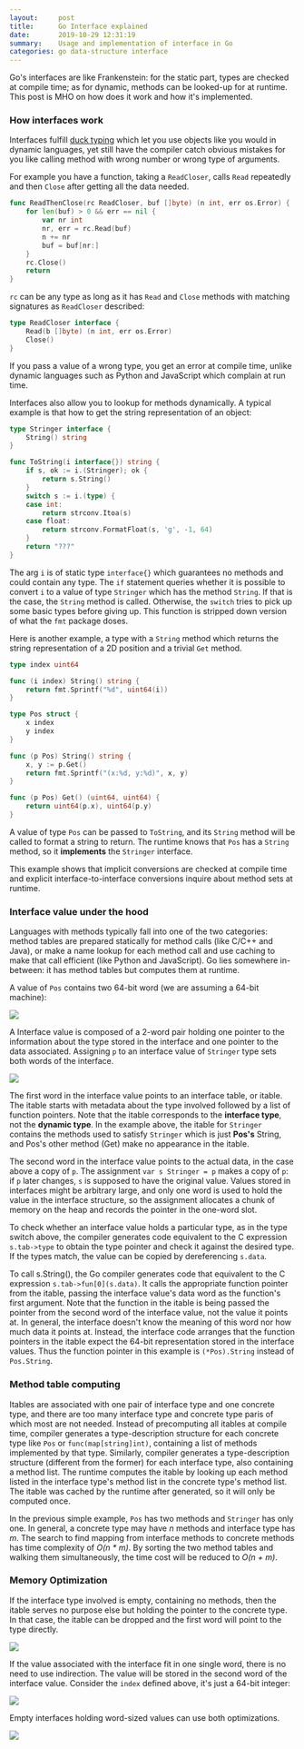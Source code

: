 ```yaml
---
layout:     post
title:      Go Interface explained
date:       2019-10-29 12:31:19
summary:    Usage and implementation of interface in Go
categories: go data-structure interface
---
```

Go's interfaces are like Frankenstein: for the static part, types are checked at compile time; as for dynamic, methods can be looked-up for at runtime. This post is MHO on how does it work and how it's implemented.


### How interfaces work

Interfaces fulfill [duck typing](https://en.wikipedia.org/wiki/Duck_typing) which let you use objects like you would in dynamic languages, yet still have the compiler catch obvious mistakes for you like calling method with wrong number or wrong type of arguments.

For example you have a function, taking a `ReadCloser`, calls `Read` repeatedly and then `Close` after getting all the data needed.
```go
func ReadThenClose(rc ReadCloser, buf []byte) (n int, err os.Error) {
    for len(buf) > 0 && err == nil {
        var nr int
        nr, err = rc.Read(buf)
        n += nr
        buf = buf[nr:]
    }
    rc.Close()
    return
}
```
`rc` can be any type as long as it has `Read` and `Close` methods with matching signatures as `ReadCloser` described:
```go
type ReadCloser interface {
    Read(b []byte) (n int, err os.Error)
    Close()
}
```
If you pass a value of a wrong type, you get an error at compile time, unlike dynamic languages such as Python and JavaScript which complain at run time.

Interfaces also allow you to lookup for methods dynamically. A typical example is that how to get the string representation of an object:
```go
type Stringer interface {
    String() string
}

func ToString(i interface{}) string {
    if s, ok := i.(Stringer); ok {
        return s.String()
    }
    switch s := i.(type) {
    case int:
        return strconv.Itoa(s)
    case float:
        return strconv.FormatFloat(s, 'g', -1, 64)
    }
    return "???"
}
```
The arg `i` is of static type `interface{}` which guarantees no methods and could contain any type. The `if` statement queries whether it is possible to convert `i` to a value of type `Stringer` which has the method `String`.
If that is the case, the `String` method is called. Otherwise, the `switch` tries to pick up some basic types before giving up. This function is stripped down version of what the `fmt` package doses.

Here is another example, a type with a `String` method which returns the string representation of a 2D position and a trivial `Get` method.
```go
type index uint64

func (i index) String() string {
    return fmt.Sprintf("%d", uint64(i))
}

type Pos struct {
    x index
    y index
}

func (p Pos) String() string {
    x, y := p.Get()
    return fmt.Sprintf("(x:%d, y:%d)", x, y)
}

func (p Pos) Get() (uint64, uint64) {
    return uint64(p.x), uint64(p.y)
}
```
A value of type `Pos` can be passed to `ToString`, and its `String` method will be called to format a string to return. The runtime knows that `Pos` has a `String` method, so it **implements** the `Stringer` interface.

This example shows that implicit conversions are checked at compile time and explicit interface-to-interface conversions inquire about method sets at runtime.


### Interface value under the hood

Languages with methods typically fall into one of the two categories: method tables are prepared statically for method calls (like C/C++ and Java), or make a name lookup for each method call and use caching to make that call efficient (like Python and JavaScript). Go lies somewhere in-between: it has method tables but computes them at runtime.

A value of `Pos` contains two 64-bit word (we are assuming a 64-bit machine):

![](/images/go-data-structures-interface/PH_001.png)

A Interface value is composed of a 2-word pair holding one pointer to the information about the type stored in the interface and one pointer to the data associated. Assigning `p` to an interface value of `Stringer` type sets both words of the interface.

![](/images/go-data-structures-interface/PH_002.png)

The first word in the interface value points to an interface table, or itable. The itable starts with metadata about the type involved followed by a list of function pointers. Note that the itable corresponds to the **interface type**, not the **dynamic type**. In the example above, the itable for `Stringer` contains the methods used to satisfy `Stringer` which is just **Pos's** String, and Pos's other method (Get) make no appearance in the itable.

The second word in the interface value points to the actual data, in the case above a copy of `p`. The assignment `var s Stringer = p` makes a copy of `p`: if `p` later changes, `s` is supposed to have the original value. Values stored in interfaces might be arbitrary large, and only one word is used to hold the value in the interface structure, so the assignment allocates a chunk of memory on the heap and records the pointer in the one-word slot.

To check whether an interface value holds a particular type, as in the type switch above, the compiler generates code equivalent to the C expression `s.tab->type` to obtain the type pointer and check it against the desired type. If the types match, the value can be copied by dereferencing `s.data`.

To call s.String(), the Go compiler generates code that equivalent to the C expression `s.tab->fun[0](s.data)`. It calls the appropriate function pointer from the itable, passing the interface value's data word as the function's first argument. Note that the function in the itable is being passed the pointer from the second word of the interface value, not the value it points at. In general, the interface doesn't know the meaning of this word nor how much data it points at. Instead, the interface code arranges that the function pointers in the itable expect the 64-bit representation stored in the interface values. Thus the function pointer in this example is `(*Pos).String` instead of `Pos.String`.


### Method table computing

Itables are associated with one pair of interface type and one concrete type, and there are too many interface type and concrete type paris of which most are not needed. Instead of precomputing all itables at compile time, compiler generates a type-description structure for each concrete type like `Pos` or `func(map[string]int)`, containing a list of methods implemented by that type. Similarly, compiler generates a type-description structure (different from the former) for each interface type, also containing a method list. The runtime computes the itable by looking up each method listed in the interface type's method list in the concrete type's method list. The itable was cached by the runtime after generated, so it will only be computed once.

In the previous simple example, `Pos` has two methods and `Stringer` has only one. In general, a concrete type may have *n* methods and interface type has *m*. The search to find mapping from interface methods to concrete methods has time complexity of *O(n * m)*. By sorting the two method tables and walking them simultaneously, the time cost will be reduced to *O(n + m)*.


### Memory Optimization

If the interface type involved is empty, containing no methods, then the itable serves no purpose else but holding the pointer to the concrete type. In that case, the itable can be dropped and the first word will point to the type directly.

![](/images/go-data-structures-interface/PH_003.png)

If the value associated with the interface fit in one single word, there is no need to use indirection. The value will be stored in the second word of the interface value. Consider the `index` defined above, it's just a 64-bit integer:

![](/images/go-data-structures-interface/PH_004.png)

Empty interfaces holding word-sized values can use both optimizations.

![](/images/go-data-structures-interface/PH_005.png)

